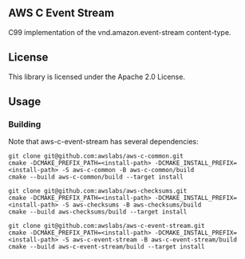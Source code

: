 ## AWS C Event Stream

C99 implementation of the vnd.amazon.event-stream content-type.

## License

This library is licensed under the Apache 2.0 License.

## Usage

### Building
Note that aws-c-event-stream has several dependencies:

```
git clone git@github.com:awslabs/aws-c-common.git
cmake -DCMAKE_PREFIX_PATH=<install-path> -DCMAKE_INSTALL_PREFIX=<install-path> -S aws-c-common -B aws-c-common/build
cmake --build aws-c-common/build --target install

git clone git@github.com:awslabs/aws-checksums.git
cmake -DCMAKE_PREFIX_PATH=<install-path> -DCMAKE_INSTALL_PREFIX=<install-path> -S aws-checksums -B aws-checksums/build
cmake --build aws-checksums/build --target install

git clone git@github.com:awslabs/aws-c-event-stream.git
cmake -DCMAKE_PREFIX_PATH=<install-path> -DCMAKE_INSTALL_PREFIX=<install-path> -S aws-c-event-stream -B aws-c-event-stream/build
cmake --build aws-c-event-stream/build --target install
```
